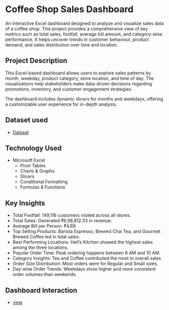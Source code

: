 # Coffee Shop Sales Dashboard

An interactive Excel dashboard designed to analyze and visualize sales data of a coffee shop. This project provides a comprehensive view of key metrics such as total sales, footfall, average bill amount, and category-wise performance. It helps uncover trends in customer behaviour, product demand, and sales distribution over time and location.

##  Project Description

This Excel-based dashboard allows users to explore sales patterns by month, weekday, product category, store location, and time of day. The visualizations help stakeholders make data-driven decisions regarding promotions, inventory, and customer engagement strategies.

The dashboard includes dynamic slicers for months and weekdays, offering a customizable user experience for in-depth analysis.

## Dataset used
- <a href="https://github.com/anjali0609/Data-Analytics-Projects/blob/main/Excel/coffeeShop/Coffee%20Shop%20Sales%20dataset.xlsx">Dataset</a>

##  Technology Used

- Microsoft Excel
  - Pivot Tables
  - Charts & Graphs
  - Slicers
  - Conditional Formatting
  - Formulas & Functions

## Key Insights

- Total Footfall: 149,116 customers visited across all stores.
- Total Sales: Generated ₹6,98,812.33 in revenue.
- Average Bill per Person: ₹4.69
- Top Selling Products: Barista Espresso, Brewed Chai Tea, and Gourmet Brewed Coffee led in total sales.
- Best Performing Locations: Hell’s Kitchen showed the highest sales among the three locations.
- Popular Order Time: Peak ordering happens between 8 AM and 10 AM.
- Category Insights: Tea and Coffee contributed the most to overall sales.
- Order Size Distribution: Most orders were for Regular and Small sizes.
- Day-wise Order Trends: Weekdays show higher and more consistent order volumes than weekends.

## Dashboard Interaction
- <a href="https://github.com/anjali0609/Data-Analytics-Projects/blob/main/Excel/coffeeShop/Coffee%20shop%20dashboard%20screenshot.png">view</a>




